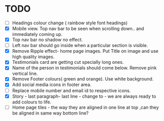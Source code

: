 # TODO

* [ ] Headings colour change ( rainbow style  font headings)
* [x] Mobile view. Top nav bar to be seen when scrolling down.. and immediately coming up.
* [x] Top nav bar no shadow no effect.
* [ ] Left nav bar should go inside when a particular section is visible.
* [x] Remove Ripple effect- home page images.  Put Title on image and use high quality images.
* [x] Testimonials card are getting cut specially long ones.
* [x] Name of the person in testimonials should come below. Remove pink vertical line.
* [x] Remove Footer colours( green and orange). Use white background. 
* [x] Add social media icons in footer area.
* [ ] Replace mobile number and email id to respective icons.
* [x] Story - last paragraph- last line - change to - we are always ready to add colours to life. 
* [ ] Home page tiles - the way they are aligned in one line at top ,can they be aligned in  same way bottom line?